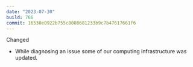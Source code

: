 ```yaml
---
date: "2023-07-30"
build: 766
commit: 16530e0922b755c8008681233b9c7b47617661f6
---
```


Changed
- While diagnosing an issue some of our computing infrastructure was updated. 
